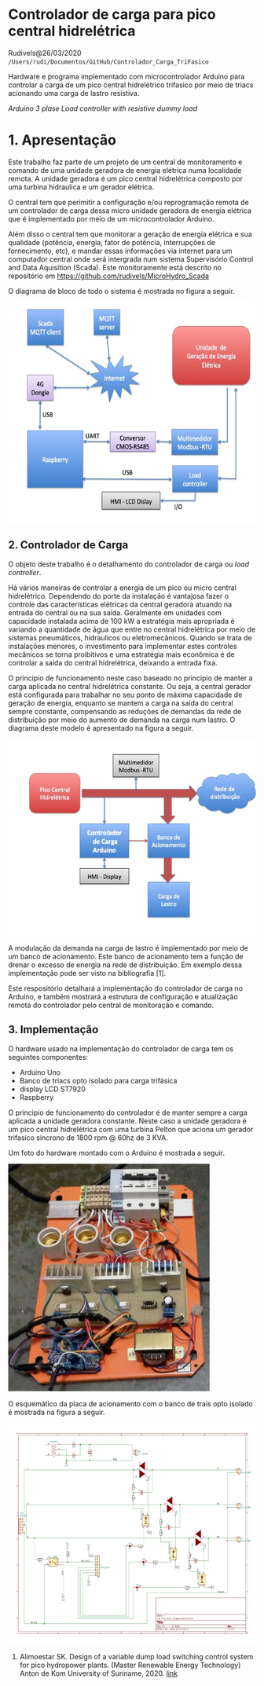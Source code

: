 # Controlador de carga para pico central hidrelétrica
Rudivels@26/03/2020
`/Users/rudi/Documentos/GitHub/Controlador_Carga_TriFasico`

Hardware e programa implementado com microcontrolador Arduino para controlar a carga de um pico central hidrelétrico trifasico por meio de triacs acionando uma carga de lastro resistiva.

*Arduino 3 plase Load controller with resistive dummy load*


# 1. Apresentação 
Este trabalho faz parte de um projeto de um central de monitoramento e comando de uma unidade geradora de energia elétrica numa localidade remota. 
A unidade geradora é um pico central hidrelétrica composto por uma turbina hidraulica e um gerador elétrica. 


O central tem que perimitir a configuração e/ou reprogramação remota de um controlador de carga dessa micro unidade geradora de energia elétrica que é implementado por meio de um microcontrolador Arduino. 

Além disso o central tem que monitorar a geração de energia elétrica e sua qualidade (potência, energia, fator de potência, interrupções de fornecimento, etc), e mandar essas informações via internet para um computador central onde será intergrada num sistema Supervisório Control and Data Aquisition (Scada). Este monitoramente está descrito no repositório em <https://github.com/rudivels/MicroHydro_Scada>

O diagrama de bloco de todo o sistema é mostrada no figura a seguir.

<img src="Diagrama_blocos_Arduin.jpg" alt="Diagrama" title="Diagrama" width="600"  height="450" />



## 2. Controlador de Carga 

O objeto deste trabalho é o detalhamento do controlador de carga ou *load controller*. 

Há vários maneiras de controlar a energia de um pico ou micro central hidrelétrico. Dependendo do porte da instalação é vantajosa fazer o controle das características elétricas da central geradora atuando na entrada do central ou na sua saída. Geralmente em unidades com capacidade instalada acima de 100 kW a estratégia mais apropriada é variando a quantidade de água que entre no central hidrelétrica por meio de sistemas pneumáticos, hidraulicos ou eletromecânicos. Quando se trata de instalações menores, o investimento para implementar estes controles mecânicos se torna proibitivos e uma estratégia mais econômica é de controlar a saída do central hidrelétrica, deixando a entrada fixa. 

O principio de funcionamento neste caso baseado no principio de manter a carga aplicada no central hidrelétrica constante. Ou seja, a central gerador está configurada para trabalhar no seu ponto de máxima capacidade de geração de energia, enquanto se mantem a carga na saída do central sempre constante, compensando as reduções de demandas da rede de distribuição por meio do aumento de demanda na carga num lastro. 
O diagrama deste modelo é apresentado na figura a seguir.

<img src="Diagrama_blocos_controller.jpg" alt="Quadro" title="Quadro" width="600"  height="400" />


A modulação da demanda na carga de lastro é implementado por meio de um banco de acionamento. Este banco de acionamento tem a função de drenar o excesso de energia na rede de distribuição. Em exemplo dessa implementação pode ser visto na bibliografia [1].

Este respositório detalhará a implementação do controlador de carga no Arduino, e também mostrará a estrutura de configuração e atualização remota do controlador pelo central de monitoração e comando. 

<!---
Comentario
Falar sobre rede trifásica
-->  



## 3. Implementação 

O hardware usado na implementação do controlador de carga tem os seguintes componentes:
- Arduino Uno
- Banco de triacs opto isolado para carga trifásica
- display LCD ST7920
- Raspberry

O principio de funcionamento do controlador é de manter sempre a carga aplicada a unidade geradora constante. Neste caso a unidade geradora é um pico central hidrelétrica com uma turbina Pelton que aciona um gerador trifasico sincrono de 1800 rpm @ 60hz de 3 KVA. 


Um foto do hardware montado com o Arduino é mostrada a seguir.

<img src="foto_control_carga.jpg" alt="Quadro" title="Quadro" width="410"  height="463" />



O esquemático da placa de acionamento com o banco de trais opto isolado é mostrada na figura a seguir.

<img src="diagrama_placa_pot.jpg" alt="Quadro" title="Quadro" width="600"  height="450" />


1) Alimoestar SK. Design of a variable dump load switching control system for pico hydropower plants. (Master Renewable Energy Technology) Anton de Kom University of Suriname, 2020.  [link ](http://fga.unb.br/articles/0002/3737/Alimoestar_Thesis_8_maart_2020.pdf)
